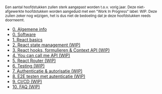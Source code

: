 <!-- markdownlint-disable first-line-heading -->
<small>
  Een aantal hoofdstukken zullen sterk aangepast worden t.o.v. vorig jaar. Deze niet-afgewerkte hoofdstukken worden aangeduid met een "Work In Progress" label: WIP. Deze zullen zeker nog wijzigen, het is dus niet de bedoeling dat je deze hoofdstukken reeds doorneemt.
</small>

- [0. Algemene info](./0-intro/situering.md)
- [0. Software](./0-intro/software.md)
- [1. React basics](./1-react_basics/index.md)
- [2. React state management (WIP)](./2-react_state/index.md)
- [3. React hooks, formulieren & Context API (WIP)](./3-react_hooks/index.md)
- [4. You can call me API (WIP)](./4-api/index.md)
- [5. React Router (WIP)](./5-react_router/index.md)
- [6. Testing (WIP)](./6-react_testing/index.md)
- [7. Authenticatie & autorisatie (WIP)](./7-auth0/index.md)
- [8. E2E testen met autenticatie (WIP)](./8-auth_testing/index.md)
- [9. CI/CD (WIP)](./9-cicd/index.md)
- [10. FAQ (WIP)](./10_faq/index.md)
